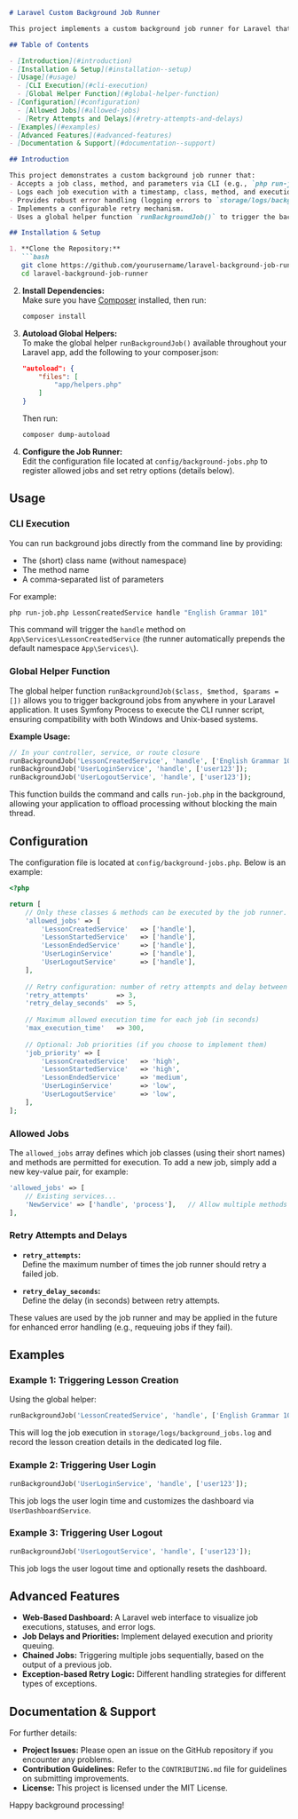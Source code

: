 
```markdown
# Laravel Custom Background Job Runner

This project implements a custom background job runner for Laravel that executes PHP classes as background jobs without using Laravel's built-in queue system. It emphasizes scalability, error handling, cross-platform compatibility, and controlled execution of pre-approved job classes and methods.

## Table of Contents

- [Introduction](#introduction)
- [Installation & Setup](#installation--setup)
- [Usage](#usage)
  - [CLI Execution](#cli-execution)
  - [Global Helper Function](#global-helper-function)
- [Configuration](#configuration)
  - [Allowed Jobs](#allowed-jobs)
  - [Retry Attempts and Delays](#retry-attempts-and-delays)
- [Examples](#examples)
- [Advanced Features](#advanced-features)
- [Documentation & Support](#documentation--support)

## Introduction

This project demonstrates a custom background job runner that:
- Accepts a job class, method, and parameters via CLI (e.g., `php run-job.php ClassName methodName "param1,param2"`).
- Logs each job execution with a timestamp, class, method, and execution status (success or failure).
- Provides robust error handling (logging errors to `storage/logs/background_jobs_errors.log`).
- Implements a configurable retry mechanism.
- Uses a global helper function `runBackgroundJob()` to trigger the background job runner from within Laravel.

## Installation & Setup

1. **Clone the Repository:**  
   ```bash
   git clone https://github.com/yourusername/laravel-background-job-runner.git
   cd laravel-background-job-runner
   ```

2. **Install Dependencies:**  
   Make sure you have [Composer](https://getcomposer.org) installed, then run:
   ```bash
   composer install
   ```

3. **Autoload Global Helpers:**  
   To make the global helper `runBackgroundJob()` available throughout your Laravel app, add the following to your composer.json:
   ```json
   "autoload": {
       "files": [
           "app/helpers.php"
       ]
   }
   ```
   Then run:
   ```bash
   composer dump-autoload
   ```

4. **Configure the Job Runner:**  
   Edit the configuration file located at `config/background-jobs.php` to register allowed jobs and set retry options (details below).

## Usage

### CLI Execution

You can run background jobs directly from the command line by providing:
- The (short) class name (without namespace)
- The method name
- A comma-separated list of parameters

For example:
```bash
php run-job.php LessonCreatedService handle "English Grammar 101"
```
This command will trigger the `handle` method on `App\Services\LessonCreatedService` (the runner automatically prepends the default namespace `App\Services\`).

### Global Helper Function

The global helper function `runBackgroundJob($class, $method, $params = [])` allows you to trigger background jobs from anywhere in your Laravel application. It uses Symfony Process to execute the CLI runner script, ensuring compatibility with both Windows and Unix-based systems.

**Example Usage:**
```php
// In your controller, service, or route closure
runBackgroundJob('LessonCreatedService', 'handle', ['English Grammar 101']);
runBackgroundJob('UserLoginService', 'handle', ['user123']);
runBackgroundJob('UserLogoutService', 'handle', ['user123']);
```

This function builds the command and calls `run-job.php` in the background, allowing your application to offload processing without blocking the main thread.

## Configuration

The configuration file is located at `config/background-jobs.php`. Below is an example:

```php
<?php

return [
    // Only these classes & methods can be executed by the job runner.
    'allowed_jobs' => [
        'LessonCreatedService'   => ['handle'],
        'LessonStartedService'   => ['handle'],
        'LessonEndedService'     => ['handle'],
        'UserLoginService'       => ['handle'],
        'UserLogoutService'      => ['handle'],
    ],
    
    // Retry configuration: number of retry attempts and delay between retries (in seconds)
    'retry_attempts'       => 3,
    'retry_delay_seconds'  => 5,
    
    // Maximum allowed execution time for each job (in seconds)
    'max_execution_time'   => 300,
    
    // Optional: Job priorities (if you choose to implement them)
    'job_priority' => [
        'LessonCreatedService'   => 'high',
        'LessonStartedService'   => 'high',
        'LessonEndedService'     => 'medium',
        'UserLoginService'       => 'low',
        'UserLogoutService'      => 'low',
    ],
];
```

### Allowed Jobs

The `allowed_jobs` array defines which job classes (using their short names) and methods are permitted for execution. To add a new job, simply add a new key-value pair, for example:

```php
'allowed_jobs' => [
    // Existing services...
    'NewService' => ['handle', 'process'],   // Allow multiple methods if needed.
],
```

### Retry Attempts and Delays

- **`retry_attempts`:**  
  Define the maximum number of times the job runner should retry a failed job.
  
- **`retry_delay_seconds`:**  
  Define the delay (in seconds) between retry attempts.

These values are used by the job runner and may be applied in the future for enhanced error handling (e.g., requeuing jobs if they fail).

## Examples

### Example 1: Triggering Lesson Creation

Using the global helper:
```php
runBackgroundJob('LessonCreatedService', 'handle', ['English Grammar 101']);
```
This will log the job execution in `storage/logs/background_jobs.log` and record the lesson creation details in the dedicated log file.

### Example 2: Triggering User Login

```php
runBackgroundJob('UserLoginService', 'handle', ['user123']);
```
This job logs the user login time and customizes the dashboard via `UserDashboardService`.

### Example 3: Triggering User Logout

```php
runBackgroundJob('UserLogoutService', 'handle', ['user123']);
```
This job logs the user logout time and optionally resets the dashboard.

## Advanced Features

- **Web-Based Dashboard:** A Laravel web interface to visualize job executions, statuses, and error logs.
- **Job Delays and Priorities:** Implement delayed execution and priority queuing.
- **Chained Jobs:** Triggering multiple jobs sequentially, based on the output of a previous job.
- **Exception-based Retry Logic:** Different handling strategies for different types of exceptions.

## Documentation & Support

For further details:
- **Project Issues:** Please open an issue on the GitHub repository if you encounter any problems.
- **Contribution Guidelines:** Refer to the `CONTRIBUTING.md` file for guidelines on submitting improvements.
- **License:** This project is licensed under the MIT License.

Happy background processing!
```
